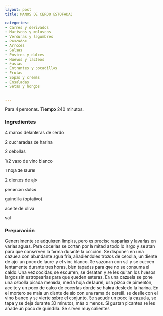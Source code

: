 ```yaml
---
layout: post
title: MANOS DE CERDO ESTOFADAS

categories:
- Carnes y derivados
- Mariscos y moluscos
- Verduras y legumbres
- Pescados
- Arroces
- Salsas
- Postres y dulces
- Huevos y lacteos
- Pastas
- Entrantes y bocadillos
- Frutas
- Sopas y cremas
- Ensaladas
- Setas y hongos
 

---
```

Para 4 personas.
<b>Tiempo</b> 240 minutos.

<h3>Ingredientes</h3>

4 manos delanteras de cerdo

2 cucharadas de harina

2 cebollas

1/2 vaso de vino blanco

1 hoja de laurel

2 dientes de ajo

pimentón dulce

guindilla (optativo)

aceite de oliva

sal

<h3>Preparación</h3>

Generalmente se adquieren limpias, pero es preciso rasparlas y lavarlas en varias aguas. Para cocerlas se cortan por la mitad a todo lo largo y se atan para que conserven la forma durante la cocción. Se disponen en una cazuela con abundante agua fría, añadiéndoles trozos de cebolla, un diente de ajo, un poco de laurel y el vino blanco. Se sazonan con sal y se cuecen lentamente durante tres horas, bien tapadas para que no se consuma el caldo. Una vez cocidas, se escurren, se desatan y se les quitan los huesos largos sin estropearlas para que queden enteras. En una cazuela se pone una cebolla picada menuda, media hoja de laurel, una pizca de pimentón, aceite y un poco de caldo de cocerlas donde se habrá desleído la harina. En el mortero se maja un diente de ajo con una rama de perejil, se deslíe con el vino blanco y se vierte sobre el conjunto. Se sacude un poco la cazuela, se tapa y se deja durante 30 minutos, más o menos. Si gustan picantes se les añade un poco de guindilla. Se sirven muy calientes.

